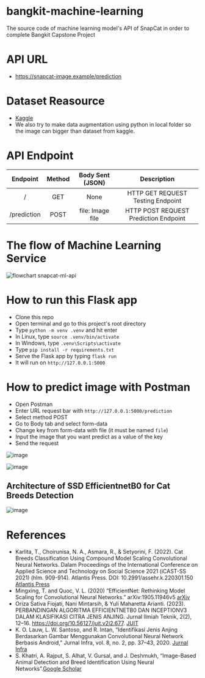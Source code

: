 # bangkit-machine-learning

The source code of machine learning model's API of SnapCat in order to complete Bangkit Capstone Project

# API URL
- https://snapcat-image.example/prediction

# Dataset Reasource
- [Kaggle](https://www.kaggle.com/datasets/shawngano/gano-cat-breed-image-collection/data)
- We also try to make data augmentation using python in local folder so the image can bigger than dataset from kaggle.

# API Endpoint
|   Endpoint   |   Method  | Body Sent (JSON) |                    Description                     |
|   :------:   | :-------: | :--------------: | :------------------------------------------------: |
|      /       |    GET    |       None       |          HTTP GET REQUEST Testing Endpoint         |
| /prediction  |    POST   | file: Image file |        HTTP POST REQUEST Prediction Endpoint       |


# The flow of Machine Learning Service
![flowchart snapcat-ml-api](https://github.com/alfarissss/snapcat-ml-api/assets/134893804/199f4181-bcef-4ea2-80c0-bfcd931fd95c)


# How to run this Flask app
- Clone this repo
- Open terminal and go to this project's root directory
- Type `python -m venv .venv` and hit enter
- In Linux, type `source .venv/bin/activate`
- In Windows, type `.venv\Scripts\activate`
- Type `pip install -r requirements.txt`
- Serve the Flask app by typing `flask run`
- It will run on `http://127.0.0.1:5000`

# How to predict image with Postman
- Open Postman
- Enter URL request bar with `http://127.0.0.1:5000/prediction`
- Select method POST
- Go to Body tab and select form-data
- Change key from form-data with file (it must be named `file`)
- Input the image that you want predict as a value of the key
- Send the request

![image](https://github.com/alfarissss/snapcat-ml-api/assets/134893804/8d790a17-5cdb-4d8f-bac5-4daced1b1789)

![image](https://github.com/alfarissss/snapcat-ml-api/assets/134893804/6f84e930-2fe6-4d19-a08e-b977ed5e5096)


## Architecture of SSD EfficientnetB0 for Cat Breeds Detection
![image](https://github.com/alfarissss/snapcat-ml-api/assets/134893804/3a9aefe9-ee82-4caf-a8eb-7bcd8c1bc3f1)


# References
- Karlita, T., Choirunisa, N. A., Asmara, R., & Setyorini, F. (2022). Cat Breeds Classification Using Compound Model Scaling Convolutional Neural Networks. Dalam Proceedings of the International Conference on Applied Science and Technology on Social Science 2021 (iCAST-SS 2021) (hlm. 909-914). Atlantis Press. DOI: 10.2991/assehr.k.220301.150 [Atlantis Press](https://www.atlantis-press.com/proceedings/icast-ss-21/125971139)
- Mingxing, T. and Quoc, V. L. (2020) “EfficientNet: Rethinking Model Scaling for Convolutional Neural Networks.” arXiv:1905.11946v5 [arXiv](arXiv:1905.11946v5)
- Oriza Sativa Fiojati, Nani Mintarsih, & Yuli Maharetta Arianti. (2023). PERBANDINGAN ALGORITMA EFFICIENTNETB0 DAN INCEPTIONV3 DALAM KLASIFIKASI CITRA JENIS ANJING. Jurnal Ilmiah Teknik, 2(2), 12–16. https://doi.org/10.56127/juit.v2i2.677. [JUIT](https://doi.org/10.56127/juit.v2i2.677)
- K. O. Lauw, L. W. Santoso, and R. Intan, “Identifikasi Jenis Anjing Berdasarkan Gambar Menggunakan Convolutional Neural Network Berbasis Android,” Jurnal Infra, vol. 8, no. 2, pp. 37–43, 2020. [Jurnal Infra](http://publication.petra.ac.id/index.php/teknik-informatika/article/view/10496)
- S. Khatri, A. Rajput, S. Alhat, V. Gursal, and J. Deshmukh, “Image-Based Animal Detection and Breed Identification Using Neural Networks”.[Google Scholar](https://scholar.archive.org/work/3chjbze37bebrgiub3yrn2clmq/access/wayback/http://jst.org.in/wp-content/uploads/2020/09/16.-Image-Based-Animal-Detection-and-Breed-Identification-Using-Neural-Networks.pdf)
